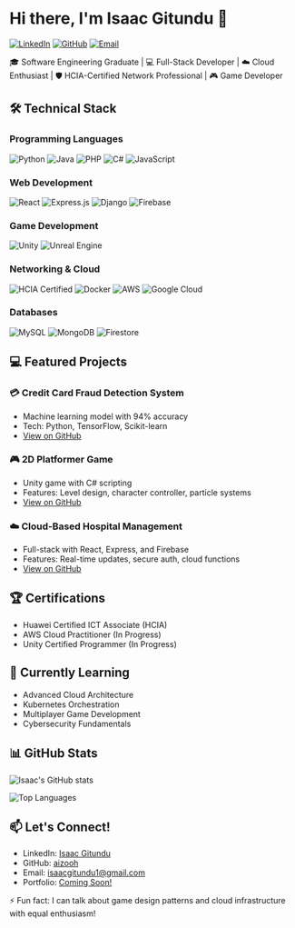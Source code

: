 # Hi there, I'm Isaac Gitundu 👋

[![LinkedIn](https://img.shields.io/badge/LinkedIn-0077B5?style=for-the-badge&logo=linkedin&logoColor=white)](https://www.linkedin.com/in/isaack-gitundu/)
[![GitHub](https://img.shields.io/badge/GitHub-100000?style=for-the-badge&logo=github&logoColor=white)](https://github.com/aizooh)
[![Email](https://img.shields.io/badge/Email-D14836?style=for-the-badge&logo=gmail&logoColor=white)](mailto:isgitundu@gmail.com)

🎓 Software Engineering Graduate | 💻 Full-Stack Developer | ☁️ Cloud Enthusiast | 🛡️ HCIA-Certified Network Professional | 🎮 Game Developer

## 🛠️ Technical Stack

### Programming Languages
![Python](https://img.shields.io/badge/Python-3776AB?style=for-the-badge&logo=python&logoColor=white)
![Java](https://img.shields.io/badge/Java-ED8B00?style=for-the-badge&logo=openjdk&logoColor=white)
![PHP](https://img.shields.io/badge/PHP-777BB4?style=for-the-badge&logo=php&logoColor=white)
![C#](https://img.shields.io/badge/C%23-239120?style=for-the-badge&logo=c-sharp&logoColor=white)
![JavaScript](https://img.shields.io/badge/JavaScript-F7DF1E?style=for-the-badge&logo=javascript&logoColor=black)

### Web Development
![React](https://img.shields.io/badge/React-20232A?style=for-the-badge&logo=react&logoColor=61DAFB)
![Express.js](https://img.shields.io/badge/Express.js-000000?style=for-the-badge&logo=express&logoColor=white)
![Django](https://img.shields.io/badge/Django-092E20?style=for-the-badge&logo=django&logoColor=white)
![Firebase](https://img.shields.io/badge/Firebase-FFCA28?style=for-the-badge&logo=firebase&logoColor=black)

### Game Development
![Unity](https://img.shields.io/badge/Unity-100000?style=for-the-badge&logo=unity&logoColor=white)
![Unreal Engine](https://img.shields.io/badge/Unreal%20Engine-0E1128?style=for-the-badge&logo=unrealengine&logoColor=white)

### Networking & Cloud
![HCIA Certified](https://img.shields.io/badge/HCIA-FF0000?style=for-the-badge&logo=huawei&logoColor=white)
![Docker](https://img.shields.io/badge/Docker-2496ED?style=for-the-badge&logo=docker&logoColor=white)
![AWS](https://img.shields.io/badge/AWS-232F3E?style=for-the-badge&logo=amazon-aws&logoColor=white)
![Google Cloud](https://img.shields.io/badge/Google_Cloud-4285F4?style=for-the-badge&logo=google-cloud&logoColor=white)

### Databases
![MySQL](https://img.shields.io/badge/MySQL-4479A1?style=for-the-badge&logo=mysql&logoColor=white)
![MongoDB](https://img.shields.io/badge/MongoDB-47A248?style=for-the-badge&logo=mongodb&logoColor=white)
![Firestore](https://img.shields.io/badge/Firestore-FFCA28?style=for-the-badge&logo=firebase&logoColor=black)

## 💻 Featured Projects

### 💳 Credit Card Fraud Detection System
- Machine learning model with 94% accuracy
- Tech: Python, TensorFlow, Scikit-learn
- [View on GitHub](#)

### 🎮 2D Platformer Game
- Unity game with C# scripting
- Features: Level design, character controller, particle systems
- [View on GitHub](#)

### ☁️ Cloud-Based Hospital Management
- Full-stack with React, Express, and Firebase
- Features: Real-time updates, secure auth, cloud functions
- [View on GitHub](#)

## 🏆 Certifications
- Huawei Certified ICT Associate (HCIA)
- AWS Cloud Practitioner (In Progress)
- Unity Certified Programmer (In Progress)

## 🌱 Currently Learning
- Advanced Cloud Architecture
- Kubernetes Orchestration
- Multiplayer Game Development
- Cybersecurity Fundamentals

## 📊 GitHub Stats
![Isaac's GitHub stats](https://github-readme-stats.vercel.app/api?username=aizooh&show_icons=true&theme=radical&hide_border=true)

![Top Languages](https://github-readme-stats.vercel.app/api/top-langs/?username=aizooh&layout=compact&theme=radical&hide_border=true)

## 📫 Let's Connect!
- LinkedIn: [Isaac Gitundu](https://www.linkedin.com/in/isaack-gitundu/)
- GitHub: [aizooh](https://github.com/aizooh)
- Email: [isaacgitundu1@gmail.com](mailto:isgitundu1@gmail.com)
- Portfolio: [Coming Soon!]() 

⚡ Fun fact: I can talk about game design patterns and cloud infrastructure with equal enthusiasm!
